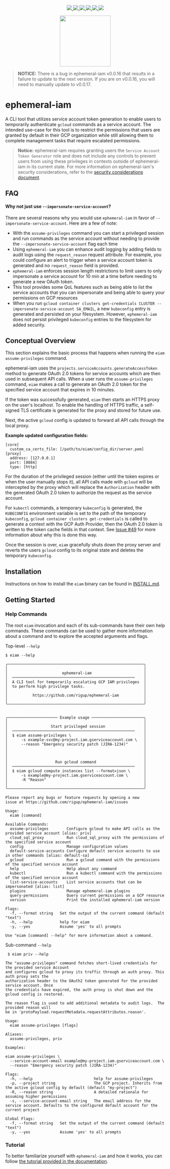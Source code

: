 
<p align="center">
    <a href="https://goreportcard.com/report/rigup/ephemeral-iam" alt="Go Report Card">
        <img src="https://goreportcard.com/badge/rigup/ephemeral-iam" />
    </a>
    <a href="https://github.com/rigup/ephemeral-iam/actions/workflows/release.yml" alt="Release Workflow">
        <img src="https://img.shields.io/github/workflow/status/rigup/ephemeral-iam/goreleaser" />
    </a>
    <a href="https://github.com/rigup/ephemeral-iam/releases" alt="Latest Release">
      <img src="https://img.shields.io/github/v/release/rigup/ephemeral-iam" />
    </a>
    <a href="https://github.com/rigup/ephemeral-iam/commits/main" alt="Commits since last release">
        <img src="https://img.shields.io/github/commits-since/rigup/ephemeral-iam/latest/main" />
    </a>
    <a href="go.mod" alt="Go Version">
        <img src="https://img.shields.io/github/go-mod/go-version/rigup/ephemeral-iam" />
    </a>
    <a href="https://github.com/rigup/ephemeral-iam/blob/master/LICENSE" alt="License">
        <img src="https://img.shields.io/badge/License-Apache%202.0-blue.svg" />
    </a>
    
</p>

<p align="center">
    <img src="docs/img/logo.png" height="160">
</p>

> **NOTICE:** There is a bug in ephemeral-iam v0.0.16 that results in a failure
> to update to the next version.  If you are on v0.0.16, you will need to manually
> update to v0.0.17.

# ephemeral-iam

A CLI tool that utilizes service account token generation to enable users to
temporarily authenticate `gcloud` commands as a service account.  The intended
use-case for this tool is to restrict the permissions that users are granted
by default in their GCP organization while still allowing them to complete
management tasks that require escalated permissions.

> **Notice:** ephemeral-iam requires granting users the `Service Account Token Generator`
> role and does not include any controls to prevent users from using these
> privileges in contexts outside of ephemeral-iam in its current state.
> For more information on ephemeral-iam's security considerations, refer to the
> [security considerations document](docs/security/security_considerations.md).

## FAQ
#### Why not just use `--impersonate-service-account`?
There are several reasons why you would use `ephemeral-iam` in favor of `--impersonate-service-account`.  Here are a few
of note:
 - With the `assume-privileges` command you can start a privileged session and run commands as the service account
   without needing to provide the `--impersonate-service-account` flag each time
 - Using `ephemeral-iam` you can enhance audit logging by adding fields to audit logs using the `request_reason` request
   attribute. For example, you could configure an alert to trigger when a service account token is generated and no
   `request_reason` field is provided.
 - `ephemeral-iam` enforces session length restrictions to limit users to only impersonate a service account for 10 min
   at a time before needing to generate a new OAuth token.
 - This tool provides some QoL features such as being able to list the service accounts that you can impersonate and
   being able to query your permissions on GCP resources
 - When you run `gcloud container clusters get-credentials CLUSTER --impersonate-service-account SA_EMAIL`, a new
   `kubeconfig` entry is generated and persisted on your filesystem.  However, `ephemeral-iam` does not persist privileged
   `kubeconfig` entries to the filesystem for added security.


## Conceptual Overview
This section explains the basic process that happens when running the `eiam assume-privileges`
command.

ephemeral-iam uses the `projects.serviceAccounts.generateAccessToken` method
to generate OAuth 2.0 tokens for service accounts which are then used in subsequent
API calls.  When a user runs the `assume-privileges` command, `eiam` makes a call
to generate an OAuth 2.0 token for the specified service account that expires
in 10 minutes. 

If the token was successfully generated, `eiam` then starts an
HTTPS proxy on the user's localhost. To enable the handling of HTTPS traffic,
a self-signed TLS certificate is generated for the proxy and stored for future
use.

Next, the active `gcloud` config is updated to forward all API calls through
the local proxy.

**Example updated configuration fields:**
```
[core]
  custom_ca_certs_file: [/path/to/eiam/config_dir/server.pem]
[proxy]
  address: [127.0.0.1]
  port: [8084]
  type: [http]
```

For the duration of the privileged session (either until the token expires or
when the user manually stops it), all API calls made with `gcloud` will be 
intercepted by the proxy which will replace the `Authorization` header with the
generated OAuth 2.0 token to authorize the request as the service account.

For `kubectl` commands, a temporary `kubeconfig` is generated, the `KUBECONFIG`
environment variable is set to the path of the temporary `kubeconfig`,
`gcloud container clusters get-credentials` is called to generate a context
with the GCP Auth Provider, then the OAuth 2.0 token is written to the token
cache fields in that context. See [Issue #49](https://github.com/rigup/ephemeral-iam/issues/49)
for more information about why this is done this way.

Once the session is over, `eiam` gracefully shuts down the proxy server and reverts
the users `gcloud` config to its original state and deletes the temporary `kubeconfig`.

## Installation
Instructions on how to install the `eiam` binary can be found in
[INSTALL.md](docs/INSTALL.md).

## Getting Started

### Help Commands
The root `eiam` invocation and each of its sub-commands have their own help
commands. These commands can be used to gather more information about a command
and to explore the accepted arguments and flags.

Top-level `--help`
```
$ eiam --help

╭────────────────────────────────────────────────────────────╮
│                                                            │
│                        ephemeral-iam                       │
│  ──────────────────────────────────────────────────────    │
│  A CLI tool for temporarily escalating GCP IAM privileges  │
│  to perform high privilege tasks.                          │
│                                                            │
│           https://github.com/rigup/ephemeral-iam           │
│                                                            │
╰────────────────────────────────────────────────────────────╯


╭────────────────────── Example usage ───────────────────────╮
│                                                            │
│                   Start privileged session                 │
│  ──────────────────────────────────────────────────────    │
│  $ eiam assume-privileges \                                │
│      -s example-svc@my-project.iam.gserviceaccount.com \   │
│      --reason "Emergency security patch (JIRA-1234)"       │
│                                                            │
│                                                            │
│                                                            │
│                     Run gcloud command                     │
│  ──────────────────────────────────────────────────────    │
│  $ eiam gcloud compute instances list --format=json \      │
│      -s example@my-project.iam.gserviceaccount.com \       │
│      -R "Reason"                                           │
│                                                            │
╰────────────────────────────────────────────────────────────╯

Please report any bugs or feature requests by opening a new
issue at https://github.com/rigup/ephemeral-iam/issues

Usage:
  eiam [command]

Available Commands:
  assume-privileges        Configure gcloud to make API calls as the provided service account [alias: priv]
  cloud_sql_proxy          Run cloud_sql_proxy with the permissions of the specified service account
  config                   Manage configuration values
  default-service-accounts Configure default service accounts to use in other commands [alias: default-sa]
  gcloud                   Run a gcloud command with the permissions of the specified service account
  help                     Help about any command
  kubectl                  Run a kubectl command with the permissions of the specified service account
  list-service-accounts    List service accounts that can be impersonated [alias: list]
  plugins                  Manage ephemeral-iam plugins
  query-permissions        Query current permissions on a GCP resource
  version                  Print the installed ephemeral-iam version

Flags:
  -f, --format string   Set the output of the current command (default "text")
  -h, --help            help for eiam
  -y, --yes             Assume 'yes' to all prompts

Use "eiam [command] --help" for more information about a command.
```

Sub-command `--help`
```
 $ eiam priv --help

The "assume-privileges" command fetches short-lived credentials for the provided service Account
and configures gcloud to proxy its traffic through an auth proxy. This auth proxy sets the
authorization header to the OAuth2 token generated for the provided service account. Once
the credentials have expired, the auth proxy is shut down and the gcloud config is restored.

The reason flag is used to add additional metadata to audit logs.  The provided reason will
be in 'protoPayload.requestMetadata.requestAttributes.reason'.

Usage:
  eiam assume-privileges [flags]

Aliases:
  assume-privileges, priv

Examples:

eiam assume-privileges \
  --service-account-email example@my-project.iam.gserviceaccount.com \
  --reason "Emergency security patch (JIRA-1234)"

Flags:
  -h, --help                           help for assume-privileges
  -p, --project string                 The GCP project. Inherits from the active gcloud config by default (default "my-project")
  -R, --reason string                  A detailed rationale for assuming higher permissions
  -s, --service-account-email string   The email address for the service account. Defaults to the configured default account for the current project

Global Flags:
  -f, --format string   Set the output of the current command (default "text")
  -y, --yes             Assume 'yes' to all prompts
```

### Tutorial
To better familiarize yourself with `ephemeral-iam` and how it works, you can
follow [the tutorial provided in the documentation](docs/tutorial).
